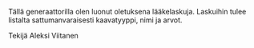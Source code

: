 
Tällä generaattorilla olen luonut oletuksena lääkelaskuja. Laskuihin tulee listalta sattumanvaraisesti kaavatyyppi, nimi ja arvot.



Tekijä Aleksi Viitanen

